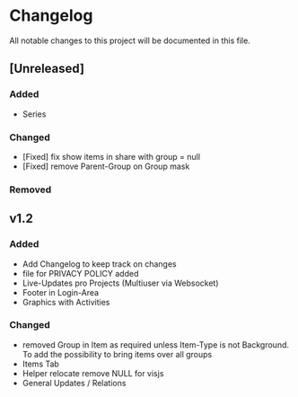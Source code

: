 # Changelog
All notable changes to this project will be documented in this file.

## [Unreleased]
### Added
- Series
### Changed
- [Fixed] fix show items in share with group = null
- [Fixed] remove Parent-Group on Group mask
### Removed


## v1.2
### Added
- Add Changelog to keep track on changes
- file for PRIVACY POLICY added
- Live-Updates pro Projects (Multiuser via Websocket)
- Footer in Login-Area
- Graphics with Activities
### Changed
- removed Group in Item as required unless Item-Type is not Background. To add the possibility to bring items over all groups
- Items Tab
- Helper relocate remove NULL for visjs
- General Updates / Relations


